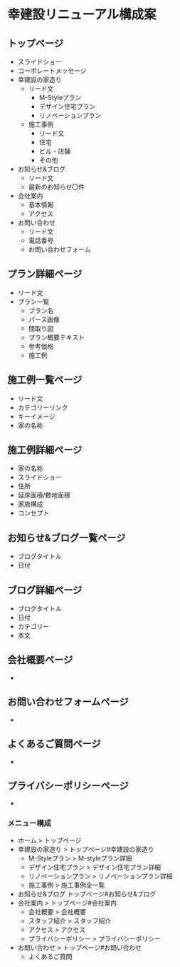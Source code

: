 
# 幸建設リニューアル構成案

## トップページ
* スライドショー
* コーポレートメッセージ
* 幸建設の家造り
  - リード文
    - M-Styleプラン
    - デザイン住宅プラン
    - リノベーションプラン
  - 施工事例
    - リード文
    - 住宅
    - ビル・店舗
    - その他
* お知らせ&ブログ
  - リード文
  - 最新のお知らせ〇件
* 会社案内
  - 基本情報
  - アクセス
* お問い合わせ
  - リード文
  - 電話番号
  - お問い合わせフォーム

## プラン詳細ページ
* リード文
* プラン一覧
  - プラン名
  - パース画像
  - 間取り図
  - プラン概要テキスト
  - 参考価格
  - 施工例

## 施工例一覧ページ
* リード文
* カテゴリーリンク
* キーイメージ
* 家の名称

## 施工例詳細ページ
* 家の名称
* スライドショー
* 住所
* 延床面積/敷地面積
* 家族構成
* コンセプト

## お知らせ&ブログ一覧ページ
* ブログタイトル
* 日付

## ブログ詳細ページ
* ブログタイトル
* 日付
* カテゴリー
* 本文

## 会社概要ページ
* 

## お問い合わせフォームページ
* 

## よくあるご質問ページ
* 

## プライバシーポリシーページ
* 



### メニュー構成
* ホーム > トップページ
* 幸建設の家造り > トップページ#幸建設の家造り
  - M-Styleプラン > M-styleプラン詳細
  - デザイン住宅プラン > デザイン住宅プラン詳細
  - リノベーションプラン > リノベーションプラン詳細
  - 施工事例 > 施工事例全一覧
* お知らせ&ブログ トップページ#お知らせ&ブログ
* 会社案内 > トップページ#会社案内
  - 会社概要 > 会社概要
  - スタッフ紹介 > スタッフ紹介
  - アクセス > アクセス
  - プライバシーポリシー > プライバシーポリシー
* お問い合わせ > トップページ#お問い合わせ
  - よくあるご質問
